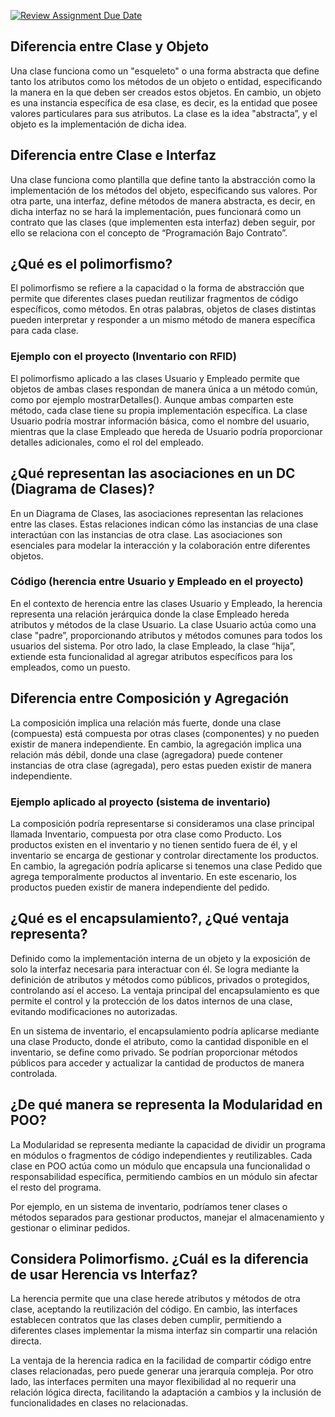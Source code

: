 [![Review Assignment Due Date](https://classroom.github.com/assets/deadline-readme-button-24ddc0f5d75046c5622901739e7c5dd533143b0c8e959d652212380cedb1ea36.svg)](https://classroom.github.com/a/ytCADFsI)

## **Diferencia entre Clase y Objeto**

Una clase funciona como un "esqueleto" o una forma abstracta que define tanto los atributos como los métodos de un objeto o entidad, especificando la manera en la que deben ser creados estos objetos. En cambio, un objeto es una instancia específica de esa clase, es decir, es la entidad que posee valores particulares para sus atributos. La clase es la idea "abstracta”, y el objeto es la implementación de dicha idea.

## **Diferencia entre Clase e Interfaz**

Una clase funciona como plantilla que define tanto la abstracción como la implementación de los métodos del objeto, especificando sus valores. Por otra parte, una interfaz, define métodos de manera abstracta, es decir, en dicha interfaz no se hará la implementación, pues funcionará como un contrato que las clases (que implementen esta interfaz) deben seguir, por ello se relaciona con el concepto de “Programación Bajo Contrato”.

## **¿Qué es el polimorfismo?**

El polimorfismo se refiere a la capacidad o la forma de abstracción que permite que diferentes clases puedan reutilizar fragmentos de código específicos, como métodos. En otras palabras, objetos de clases distintas pueden interpretar y responder a un mismo método de manera específica para cada clase.

### **Ejemplo con el proyecto (Inventario con RFID)**

El polimorfismo aplicado a las clases Usuario y Empleado permite que objetos de ambas clases respondan de manera única a un método común, como por ejemplo mostrarDetalles(). Aunque ambas comparten este método, cada clase tiene su propia implementación específica. La clase Usuario podría mostrar información básica, como el nombre del usuario, mientras que la clase Empleado que hereda de Usuario podría proporcionar detalles adicionales, como el rol del empleado.

## **¿Qué representan las asociaciones en un DC (Diagrama de Clases)?**

En un Diagrama de Clases, las asociaciones representan las relaciones entre las clases. Estas relaciones indican cómo las instancias de una clase interactúan con las instancias de otra clase. Las asociaciones son esenciales para modelar la interacción y la colaboración entre diferentes objetos.

### **Código (herencia entre Usuario y Empleado en el proyecto)**

En el contexto de herencia entre las clases Usuario y Empleado, la herencia representa una relación jerárquica donde la clase Empleado hereda atributos y métodos de la clase Usuario. La clase Usuario actúa como una clase "padre”, proporcionando atributos y métodos comunes para todos los usuarios del sistema. Por otro lado, la clase Empleado, la clase “hija”, extiende esta funcionalidad al agregar atributos específicos para los empleados, como un puesto.

## **Diferencia entre Composición y Agregación**

La composición implica una relación más fuerte, donde una clase (compuesta) está compuesta por otras clases (componentes) y no pueden existir de manera independiente. En cambio, la agregación implica una relación más débil, donde una clase (agregadora) puede contener instancias de otra clase (agregada), pero estas pueden existir de manera independiente.

### **Ejemplo aplicado al proyecto (sistema de inventario)**

La composición podría representarse si consideramos una clase principal llamada Inventario, compuesta por otra clase como Producto. Los productos existen en el inventario y no tienen sentido fuera de él, y el inventario se encarga de gestionar y controlar directamente los productos. En cambio, la agregación podría aplicarse si tenemos una clase Pedido que agrega temporalmente productos al inventario. En este escenario, los productos pueden existir de manera independiente del pedido.

## **¿Qué es el encapsulamiento?, ¿Qué ventaja representa?**

Definido como la implementación interna de un objeto y la exposición de solo la interfaz necesaria para interactuar con él. Se logra mediante la definición de atributos y métodos como públicos, privados o protegidos, controlando así el acceso. La ventaja principal del encapsulamiento es que permite el control y la protección de los datos internos de una clase, evitando modificaciones no autorizadas.

En un sistema de inventario, el encapsulamiento podría aplicarse mediante una clase Producto, donde el atributo, como la cantidad disponible en el inventario, se define como privado. Se podrían proporcionar métodos públicos para acceder y actualizar la cantidad de productos de manera controlada.

## **¿De qué manera se representa la Modularidad en POO?**

La Modularidad se representa mediante la capacidad de dividir un programa en módulos o fragmentos de código independientes y reutilizables. Cada clase en POO actúa como un módulo que encapsula una funcionalidad o responsabilidad específica, permitiendo cambios en un módulo sin afectar el resto del programa.

Por ejemplo, en un sistema de inventario, podríamos tener clases o métodos separados para gestionar productos, manejar el almacenamiento y gestionar o eliminar pedidos.

## **Considera Polimorfismo. ¿Cuál es la diferencia de usar Herencia vs Interfaz?**

La herencia permite que una clase herede atributos y métodos de otra clase, aceptando la reutilización del código. En cambio, las interfaces establecen contratos que las clases deben cumplir, permitiendo a diferentes clases implementar la misma interfaz sin compartir una relación directa.

La ventaja de la herencia radica en la facilidad de compartir código entre clases relacionadas, pero puede generar una jerarquía compleja. Por otro lado, las interfaces permiten una mayor flexibilidad al no requerir una relación lógica directa, facilitando la adaptación a cambios y la inclusión de funcionalidades en clases no relacionadas.
